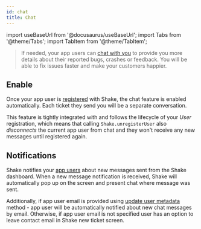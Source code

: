```yaml
---
id: chat
title: Chat
---
```

import useBaseUrl from '@docusaurus/useBaseUrl';
import Tabs from '@theme/Tabs';
import TabItem from '@theme/TabItem';

>If needed, your app users can [chat with you](/web/shake-ui#chat-screen) to provide you more details 
about their reported bugs, crashes or feedback. You will be able to fix issues faster and make your customers happier.

## Enable

Once your app user is [registered](/web/users/register-user) with Shake, the chat feature is enabled automatically.
Each ticket they send you will be a separate conversation.

This feature is tightly integrated with and follows the lifecycle of your _User_ registration, 
which means that calling `Shake.unregisterUser` also _disconnects_ the current app user from chat 
and they won't receive any new messages until registered again.

## Notifications

Shake notifies your [app users](/web/users/register-user) about new messages sent from the Shake dashboard.
When a new message notification is received, Shake will automatically pop up on the screen and present chat 
where message was sent.

Additionally, if app user email is provided using [update user metadata](/web/users/update-user-metadata) method - 
app user will be automatically notified about new chat messages by email. Otherwise, if app user email is not specified
user has an option to leave contact email in Shake new ticket screen.
